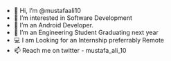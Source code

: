 - 👋 Hi, I’m @mustafaali10
- 👀 I’m interested in Software Development
- 🌱 I’m an Android Developer.
- 💞️ I’m an Engineering Student Graduating next year
- 💻 I am Looking for an Internship preferrably Remote
- 📫 Reach me on twitter - mustafa_ali_10

<!---
mustafaali10/mustafaali10 is a ✨ special ✨ repository because its `README.md` (this file) appears on your GitHub profile.
You can click the Preview link to take a look at your changes.
--->
